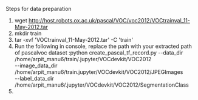 Steps for data preparation

1. wget http://host.robots.ox.ac.uk/pascal/VOC/voc2012/VOCtrainval_11-May-2012.tar
2. mkdir train
3. tar -xvf 'VOCtrainval_11-May-2012.tar' -C 'train'
4. Run the following in console, replace the path with your extracted path of pascalvoc dataset :python create_pascal_tf_record.py --data_dir /home/arpit_manu6/train/.jupyter/VOCdevkit/VOC2012 \
                                  --image_data_dir /home/arpit_manu6/train.jupyter/VOCdevkit/VOC2012/JPEGImages \
                                  --label_data_dir /home/arpit_manu6/.jupyter/VOCdevkit/VOC2012/SegmentationClass 
5. 
